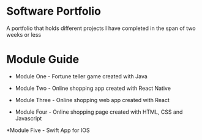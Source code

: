 
# Software Portfolio

A portfolio that holds different projects I have completed in the span of two weeks or less

# Module Guide

* Module One - Fortune teller game created with Java

* Module Two - Online shopping app created with React Native

* Module Three - Online shopping web app created with React

* Module Four - Online shopping page created with HTML, CSS and Javascript

*Module Five - Swift App for IOS

